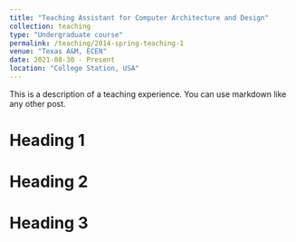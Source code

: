 ```yaml
---
title: "Teaching Assistant for Computer Architecture and Design"
collection: teaching
type: "Undergraduate course"
permalink: /teaching/2014-spring-teaching-1
venue: "Texas A&M, ECEN"
date: 2021-08-30 - Present
location: "College Station, USA"
---
```


This is a description of a teaching experience. You can use markdown like any other post.

Heading 1
======

Heading 2
======

Heading 3
======
